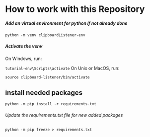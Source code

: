 # How to work with this Repository
##### Add an virtual environment for python if not already done
```python -m venv clipboardListener-env```
##### Activate the venv
On Windows, run:

```tutorial-env\Scripts\activate```
On Unix or MacOS, run:

```source clipboard-listener/bin/activate```

## install needed packages
``` python -m pip install -r requirements.txt ```


###### Update the requirements.txt file for new added packages

``` python -m pip freeze > requirements.txt ```
